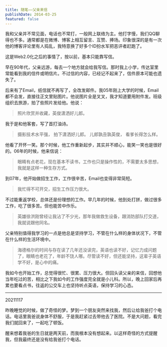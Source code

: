 ```yaml
---
title: 随笔——父亲来信
publishDate: 2014-03-25
featured: false
---
```


我和父亲并不常见面，电话也不常打，一般网上联络为主。他打字慢，我们QQ聊得也不多。通常都是在微博、博客上相互留言、互赞、捧场。印象很深的是有一次他的博客评论里有人捣乱，我特意换了好多个ID扮水军把恶评者赶跑了。

这是Web2.0化之后的事情了，按以前，基本只能靠写信。

早在90年代，父亲远游，每去一个地方就会给我写信。那时我上小学，传达室里常能看到我的信件或明信片。不过信的内容，已经记不起来了，信件原本可能也遗失了。

后来有了Email，纸信就不再写了，全改发邮件。我05年刚上大学的时候，Email都不会发，直接往正文里贴图片。他说图片全是叉叉，我才知道要用附件发。班级组织去旅游，拍了些照片发给他。他说：

> 照片欣赏并收藏，英俊潇洒好儿郎。

我于是和他客套，写了首打油诗。

> 摄影技术水平强，
> 拍下潇洒好儿郎。
> 儿郎孰丑孰英俊，
> 看爹长得怎么样。

他看了开怀一笑。那个时候，他工作重新起步，其实并不顺心，能笑一笑也是很好的。06年的时候，他来信说：

> 眼睛有点老花，现在基本不读书，工作也只是操作性的，不需要太多思想，我就是这样一种生存方式。

到07年，他开始做招生工作，工作很辛苦，Email也变得非常简短。

> 我忙得不可开交，招生工作压力很大。

不过能重返学校，总体还是份理想的工作。早几年的时候，他到处打拼，做过很多工作，吃了很多苦。但也能苦中作乐。

> 英雄徐洪刚曾经让我沾了不少光，那年我做救生设备，跟消防部队打交道，我就说跟他同名。

父亲特别值得我学习的一点是他总是坚持学习，不管在什么样的身体状况下，不管在什么样的生活环境中。

> 海德格尔的时间与存在读了几年还没读完，英语也读不好，记忆力成问题了，眼睛也老花了，年龄不饶人哪。尽管读不好，但还能坚持，这辈子英语学不好，是心中的痛。

我如今也开始工作，总觉得很忙、很累、压力很大。但回头读父亲的来信，回想他当年吃过的苦，相比之下我如今的工作强度完全就是小儿科。所以，晚上回家后再累也要看点书，往返的公交车上也坚持听点英语，保持学习的心态。

---

20211117

昨晚睡觉的时候，做了奇怪的梦。梦到一个朋友突然来找我，然后让给我爸打个电话。电话里我爸说身体不舒服，于是我赶紧过去带他去了医院。不是大问题，看完我们就回来了，一起吃了顿饭。

醒来想着我爸的生日就是两天前，而我根本没有想起来。以这样奇怪的方式提醒我，但我最终还是没有给我爸打个电话。
